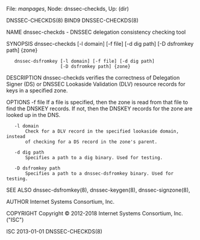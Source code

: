 File: *manpages*,  Node: dnssec-checkds,  Up: (dir)

DNSSEC-CHECKDS(8)                    BIND9                   DNSSEC-CHECKDS(8)



NAME
       dnssec-checkds - DNSSEC delegation consistency checking tool

SYNOPSIS
       dnssec-checkds [-l domain] [-f file] [-d dig path] [-D dsfromkey path]
                      {zone}

       dnssec-dsfromkey [-l domain] [-f file] [-d dig path]
                        [-D dsfromkey path] {zone}

DESCRIPTION
       dnssec-checkds verifies the correctness of Delegation Signer (DS) or
       DNSSEC Lookaside Validation (DLV) resource records for keys in a
       specified zone.

OPTIONS
       -f file
           If a file is specified, then the zone is read from that file to
           find the DNSKEY records. If not, then the DNSKEY records for the
           zone are looked up in the DNS.

       -l domain
           Check for a DLV record in the specified lookaside domain, instead
           of checking for a DS record in the zone's parent.

       -d dig path
           Specifies a path to a dig binary. Used for testing.

       -D dsfromkey path
           Specifies a path to a dnssec-dsfromkey binary. Used for testing.

SEE ALSO
       dnssec-dsfromkey(8), dnssec-keygen(8), dnssec-signzone(8),

AUTHOR
       Internet Systems Consortium, Inc.

COPYRIGHT
       Copyright © 2012-2018 Internet Systems Consortium, Inc. ("ISC")



ISC                               2013-01-01                 DNSSEC-CHECKDS(8)
